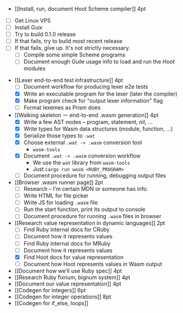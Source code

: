
* [[Install, run, document Hoot Scheme compiler]]
  4pt
- [ ] Get Linux VPS
- [ ] Install Guix
- [ ] Try to build 0.1.0 release
- [ ] If that fails, try to build most recent release
- [ ] If that fails, give up. It's not strictly necessary.
	- [ ] Compile some simple Scheme programs
	- [ ] Document enough Guile usage info to load and run the Hoot modules

- [[Lexer end-to-end test infrastructure]]
	4pt
	- [ ] Document workflow for producing lexer e2e tests
	- [x] Write an executable program for the lexer (later the compiler)
	- [x] Make program check for "output lexer information" flag
	- [ ] Format lexemes as Prism does

- [[Walking skeleton ー end-to-end .wasm generation]]
	4pt
	- [x] Write a few AST nodes – program, statement, nil, ...
	- [x] Write types for Wasm data structures (module, function, ...)
	- [x] Serialize those types to `.wat` 
	- [x] Choose external `.wat -> .wasm` conversion tool
		- `wasm-tools`
	- [x] Document `.wat -> .wasm` conversion workflow
		- We use the `wat` library from `wasm-tools`
		- Just `cargo run wasm <RUBY_PROGRAM>`
	- [ ] Document procedure for running, debugging output files

- [[Browser .wasm runner page]]
	2pt
	- [ ] Research – I'm certain MDN or someone has info.
	- [ ] Write HTML for file picker
	- [ ] Write JS for loading `.wasm` file
	- [ ] Run the start function, print its output to console
	- [ ] Document procedure for running `.wasm` files in browser

- [[Research value representation in dynamic languages]]
	2pt
	- [ ] Find Ruby internal docs for CRuby
	- [ ] Document how it represents values
	- [ ] Find Ruby internal docs for MRuby
	- [ ] Document how it represents values
	- [x] Find Hoot docs for value representation
	- [ ] Document how Hoot represents values in Wasm output

- [[Document how we'll use Ruby spec]]
	4pt
- [[Research Ruby fixnum, bignum system]]
	4pt
- [[Document our value representation]]
	4pt
- [[Codegen for integers]]
	6pt
- [[Codegen for integer operations]]
	8pt
- [[Codegen for if_else, loops]]